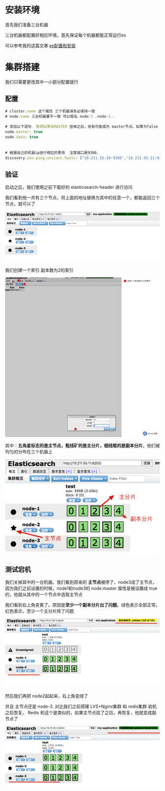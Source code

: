 # 安装环境

首先我们准备三台机器

三台机器都配置好相应环境，首先保证每个机器都能正常运行es

可以参考我的这篇文章 [es配置和安装](https://github.com/leosanqing/food-shop/tree/master/3.0/blog/es/es%E5%AE%89%E8%A3%85%E5%92%8C%E9%85%8D%E7%BD%AE)



# 集群搭建

我们只需要更改其中一小部分配置就行

## 配置

```javascript
# cluster.name 这个属性 三个机器请务必保持一致
# node.name 三台机器要不一致 可以取名 node-1 ,node-2..

# 添加以下语句. 表明如果有MASTER 挂掉之后，他有可能成为 master节点。如果为false ，永远不可能成为master节点
node.master: true
node.data: true


# 根据自己的机器ip进行相应的更改  注意端口是9300，
discovery.zen.ping.unicast.hosts: ["10.211.55.10:9300","10.211.55.11:9300","10.211.55.12:9300"]
```



## 验证

启动之后，我们使用之前下载好的 elasticsearch-header 进行访问

我们看到他一共有三个节点，将上面的地址替换为其中的任意一个，都能返回三个节点，就可以了



![](img/Xnip2020-03-03_22-25-58.jpg)



我们创建一个索引 副本数为2的索引

![](img/Xnip2020-03-03_22-29-10.jpg)



其中：**五角星标志的是主节点，粗线矿的是主分片，细线框的是副本分片**。他们被均匀的分布在三个机器上





![](img/Xnip2020-03-03_22-31-38.jpg)

## 测试宕机

我们关掉其中的一台机器。我们看到原来的 **主节点**被停了，node3成了主节点，因为我们之前设置的时候，node1和node3的 node.master 属性是被设置成 true的，他就从其中的一个节点中选取主节点

我们看到右上角变黄了。原因是**至少一个副本分片出了问题**。绿色表示全部正常。红色表示，至少一个主分片除了问题

![](img/Xnip2020-03-03_22-38-13.jpg)





然后我们再把 node2起起来，右上角变绿了

并且 主节点还是 node-3. 对比我们之前搭建 LVS+Nginx集群 和 redis集群 宕机之后恢复。 Redis 和这个是类似的，如果主节点挂了之后，再恢复，他就变成副节点了

![](img/Xnip2020-03-03_22-55-47.jpg)

